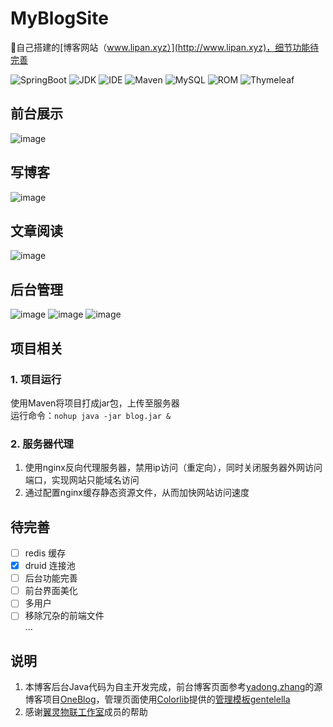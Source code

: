 # MyBlogSite
:book:自己搭建的[博客网站（www.lipan.xyz）](http://www.lipan.xyz)，细节功能待完善

![SpringBoot](https://img.shields.io/badge/SpringBoot-2.1.1.RELEASE-red.svg)
![JDK](https://img.shields.io/badge/JDK-1.8-brightgreen.svg)
![IDE](https://img.shields.io/badge/IDE-IDEA-green.svg)
![Maven](https://img.shields.io/badge/Maven-3.3.9-blue.svg)
![MySQL](https://img.shields.io/badge/MySQL-5.5.56-yellow.svg)
![ROM](https://img.shields.io/badge/JPA-2.1.1.RELEASE-orange.svg)
![Thymeleaf](https://img.shields.io/badge/Thymeleaf-2.1.1.RELEASE-yellowgreen.svg)

## 前台展示
![image](http://fantasticpan.oss-cn-beijing.aliyuncs.com/index.png)
## 写博客
![image](https://fantasticpan.oss-cn-beijing.aliyuncs.com/TIM%E6%88%AA%E5%9B%BE20181214133751.png)
## 文章阅读
![image](http://fantasticpan.oss-cn-beijing.aliyuncs.com/readArticle.png)
## 后台管理
![image](http://fantasticpan.oss-cn-beijing.aliyuncs.com/back-index.png)
![image](http://fantasticpan.oss-cn-beijing.aliyuncs.com/back-article.png)
![image](http://fantasticpan.oss-cn-beijing.aliyuncs.com/back-article2.png)
## 项目相关
### 1. 项目运行
使用Maven将项目打成jar包，上传至服务器<br/>
运行命令：`nohup java -jar blog.jar &`
### 2. 服务器代理
1. 使用nginx反向代理服务器，禁用ip访问（重定向），同时关闭服务器外网访问端口，实现网站只能域名访问
2. 通过配置nginx缓存静态资源文件，从而加快网站访问速度
## 待完善
- [ ] redis 缓存
- [x] druid 连接池
- [ ] 后台功能完善
- [ ] 前台界面美化
- [ ] 多用户
- [ ] 移除冗杂的前端文件<br/>
...
## 说明
1. 本博客后台Java代码为自主开发完成，前台博客页面参考[yadong.zhang](https://gitee.com/yadong.zhang)的源博客项目[OneBlog](https://gitee.com/yadong.zhang/DBlog)，管理页面使用[Colorlib](https://colorlib.com/)提供的[管理模板](https://colorlib.com/wp/free-admin-templates/)[gentelella](https://colorlib.com/polygon/gentelella/index.html)
2. 感谢[翼灵物联工作室](www.swpuiot.com)成员的帮助
